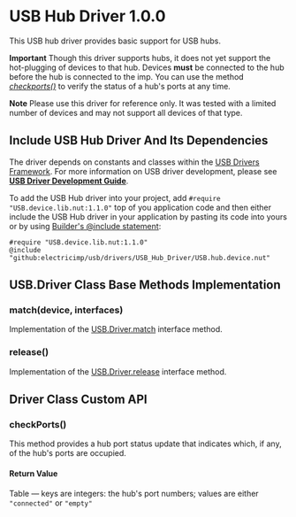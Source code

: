 # USB Hub Driver 1.0.0 #

This USB hub driver provides basic support for USB hubs.

**Important** Though this driver supports hubs, it does not yet support the hot-plugging of devices to that hub. Devices **must** be connected to the hub before the hub is connected to the imp. You can use the method [*checkports()*](#checkports) to verify the status of a hub's ports at any time.

**Note** Please use this driver for reference only. It was tested with a limited number of devices and may not support all devices of that type.

## Include USB Hub Driver And Its Dependencies ##

The driver depends on constants and classes within the [USB Drivers Framework](../../docs/DriverDevelopmentGuide.md#usb-drivers-framework-api-specification). For more information on USB driver development, please see [**USB Driver Development Guide**](https://developer.electricimp.com/resources/usb-driver-development-guide).

To add the USB Hub driver into your project, add `#require "USB.device.lib.nut:1.1.0"` top of you application code and then either include the USB Hub driver in your application by pasting its code into yours or by using [Builder's @include statement](https://github.com/electricimp/builder#include):

```squirrel
#require "USB.device.lib.nut:1.1.0"
@include "github:electricimp/usb/drivers/USB_Hub_Driver/USB.hub.device.nut"
```

## USB.Driver Class Base Methods Implementation ##

### match(device, interfaces) ###

Implementation of the [USB.Driver.match](../../docs/DriverDevelopmentGuide.md#matchdeviceobject-interfaces) interface method.

### release() ###

Implementation of the [USB.Driver.release](../../docs/DriverDevelopmentGuide.md#release) interface method.

## Driver Class Custom API ##

### checkPorts() ###

This method provides a hub port status update that indicates which, if any, of the hub's ports are occupied.

#### Return Value ####

Table &mdash; keys are integers: the hub's port numbers; values are either `"connected"` or `"empty"`

